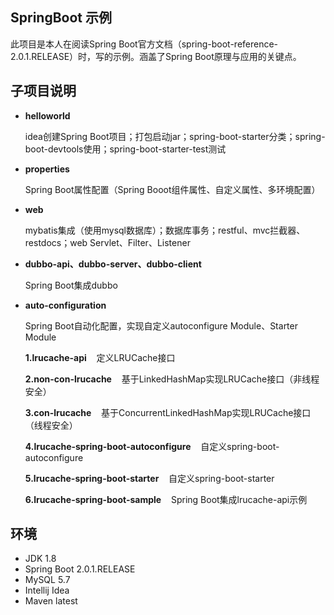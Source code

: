 ## SpringBoot 示例

此项目是本人在阅读Spring Boot官方文档（spring-boot-reference-2.0.1.RELEASE）时，写的示例。涵盖了Spring Boot原理与应用的关键点。

## 子项目说明

* **helloworld**

    idea创建Spring Boot项目；打包启动jar；spring-boot-starter分类；spring-boot-devtools使用；spring-boot-starter-test测试

* **properties**

    Spring Boot属性配置（Spring Booot组件属性、自定义属性、多环境配置）

* **web**

    mybatis集成（使用mysql数据库）；数据库事务；restful、mvc拦截器、restdocs；web Servlet、Filter、Listener

* **dubbo-api、dubbo-server、dubbo-client**

    Spring Boot集成dubbo

* **auto-configuration**

    Spring Boot自动化配置，实现自定义autoconfigure Module、Starter Module

    **1.lrucache-api** &nbsp;&nbsp;&nbsp;定义LRUCache接口

    **2.non-con-lrucache** &nbsp;&nbsp;&nbsp;基于LinkedHashMap实现LRUCache接口（非线程安全）
    
    **3.con-lrucache** &nbsp;&nbsp;&nbsp;基于ConcurrentLinkedHashMap实现LRUCache接口（线程安全）
    
    **4.lrucache-spring-boot-autoconfigure** &nbsp;&nbsp;&nbsp;自定义spring-boot-autoconfigure
    
    **5.lrucache-spring-boot-starter** &nbsp;&nbsp;&nbsp;自定义spring-boot-starter
    
    **6.lrucache-spring-boot-sample** &nbsp;&nbsp;&nbsp;Spring Boot集成lrucache-api示例

## 环境

* JDK 1.8
* Spring Boot 2.0.1.RELEASE
* MySQL 5.7
* Intellij Idea
* Maven latest